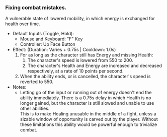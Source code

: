### Fixing combat mistakes.

A vulnerable state of lowered mobility, in which energy is exchanged for health over time.

- Default Inputs (Toggle, Hold):
    - Mouse and Keyboard: "F" Key
    - Controller: Up Face Button
- Effect: (Duration: Varies + 0.75s | Cooldown: 1.0s)
    1.  For as long as the character still has Energy and missing Health:
        1.  The character's speed is lowered from 550 to 200.
        2.  The character's Health and Energy are increased and decreased respectively, at a rate of 10 points per second.
    2.  When the ability ends, or is cancelled, the character's speed is reverted to 550.
- Notes:
    - Letting go of the input or running out of energy doesn't end the ability immediately. There is a 0.75s delay in which Health is no longer gained, but the character is still slowed and unable to use other abilities.<br>
This is to make Healing unusable in the middle of a fight, unless a sizable window of opportunity is carved out by the player. Without these limitations this ability would be powerful enough to trivialize combat.
